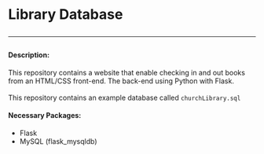 # Library Database<hr>

#### Description:
This repository contains a website that enable checking in and out books from an HTML/CSS front-end. The back-end using Python with Flask.<br><br>
This repository contains an example database called ``churchLibrary.sql``

#### Necessary Packages:
 * Flask
 * MySQL (flask_mysqldb)
